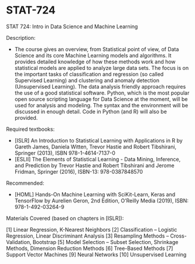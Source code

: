 # STAT-724

STAT 724: Intro in Data Science and Machine Learning

Description:
- The course gives an overview, from Statistical point of view, of Data Science and its core Machine Learning models and algorithms. It provides detailed knowledge of how these methods work and how statistical models are applied to analyze large data sets. The focus is on the important tasks of classification and regression (so called Supervised Learning) and clustering and anomaly detection (Unsupervised Learning). The data analysis friendly approach requires the use of a good statistical software. Python, which is the most popular open source scripting language for Data Science at the moment, will be used for analysis and modeling. The syntax and the environment will be discussed in enough detail. Code in Python (and R) will also be provided.

Required textbooks:
- [ISLR] An Introduction to Statistical Learning with Applications in R by Gareth James, Daniela Witten, Trevor Hastie and Robert Tibshirani, Springer (2013), ISBN 978-1-4614-7137-0
- [ESLII] The Elements of Statistical Learning - Data Mining, Inference, and Prediction by Trevor Hastie and Robert Tibshirani and Jerome Fridman, Springer (2016), ISBN-13: 978-0387848570

Recommended:
- [HOML] Hands-On Machine Learning with SciKit-Learn, Keras and TensorFlow by Aurelien Geron, 2nd Edition, O’Reilly Media (2019), ISBN: 978-1-492-03264-9
 
Materials Covered (based on chapters in [ISLR]):

[1] Linear Regression, K-Nearest Neighbors
[2] Classification – Logistic Regression, Linear Discriminant Analysis 
[3] Resampling Methods – Cross-Validation, Bootstrap
[5] Model Selection – Subset Selection, Shrinkage Methods, Dimension Reduction Methods
[6] Tree-Based Methods
[7] Support Vector Machines
[9] Neural Networks
[10] Unsupervised Learning

